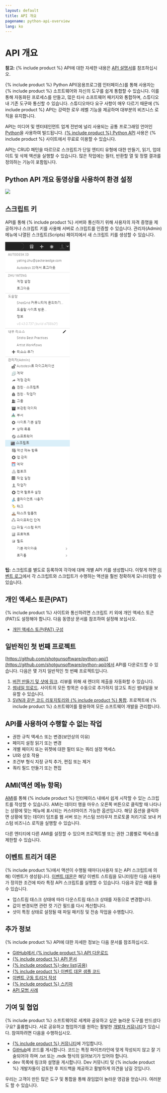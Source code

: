 ```yaml
---
layout: default
title: API 개요
pagename: python-api-overview
lang: ko
---
```


# API 개요

**참고:** {% include product %} API에 대한 자세한 내용은 [API 설명서](http://developer.shotgridsoftware.com/python-api/)를 참조하십시오.

{% include product %} Python API(응용프로그램 인터페이스)를 통해 사용자는 {% include product %} 소프트웨어와 자신의 도구를 쉽게 통합할 수 있습니다. 이를 통해 자동화된 프로세스를 만들고, 많은 타사 소프트웨어 패키지와 통합하며, 스튜디오 내 기존 도구와 통신할 수 있습니다. 스튜디오마다 요구 사항이 매우 다르기 때문에 {% include product %} API는 강력한 로우 레벨 기능을 제공하며 대부분의 비즈니스 로직을 유지합니다.

API는 미디어 및 엔터테인먼트 업계 전반에 널리 사용되는 공통 프로그래밍 언어인 [Python](https://www.python.org/)을 사용하여 빌드됩니다. [{% include product %} Python API](https://github.com/shotgunsoftware/python-api) 사용은 {% include product %} 사이트에서 무료로 이용할 수 있습니다.

API는 CRUD 패턴을 따르므로 스크립트가 단일 엔티티 유형에 대한 만들기, 읽기, 업데이트 및 삭제 액션을 실행할 수 있습니다. 많은 작업에는 필터, 반환할 열 및 정렬 결과를 정의하는 기능이 포함됩니다.

## Python API 개요 동영상을 사용하여 환경 설정

[![](http://img.youtube.com/vi/RYEBQDJiXAs/0.jpg)](https://youtu.be/RYEBQDJiXAs)

## 스크립트 키 

API를 통해 {% include product %} 서버와 통신하기 위해 사용자의 자격 증명을 제공하거나 스크립트 키를 사용해 서버로 스크립트를 인증할 수 있습니다. 관리자(Admin) 메뉴에 나열된 스크립트(Scripts) 페이지에서 새 스크립트 키를 생성할 수 있습니다.

![스크립트](./images/dv-developers-api-01-scripts-01.png)

**팁:** 스크립트를 별도로 등록하여 각각에 대해 개별 API 키를 생성합니다. 이렇게 하면 [이벤트 로그](https://help.autodesk.com/view/SGSUB/KOR/?guid=SG_Administrator_ar_data_management_ar_event_logs_html)에서 각 스크립트와 스크립트가 수행하는 액션을 훨씬 정확하게 모니터링할 수 있습니다.

## 개인 액세스 토큰(PAT)

{% include product %} 사이트와 통신하려면 스크립트 키 외에 개인 액세스 토큰(PAT)도 설정해야 합니다. 다음 동영상 문서를 참조하여 설정해 보십시오.

- [개인 액세스 토큰(PAT) 구성](https://help.autodesk.com/view/SGSUB/KOR/?guid=SG_Migration_mi_migration_mi_overview_html)

## 일반적인 첫 번째 프로젝트

[https://github.com/shotgunsoftware/python-api/](https://github.com/shotgunsoftware/python-api)에서 API를 다운로드할 수 있습니다. 다음은 몇 가지 일반적인 첫 번째 프로젝트입니다.

1.  [버전 만들기 및 샷에 링크](http://developer.shotgridsoftware.com/python-api/cookbook/examples/basic_create_version_link_shot.html). 리뷰를 위해 새 렌더의 제출을 자동화할 수 있습니다.
2.  [썸네일 업로드](http://developer.shotgridsoftware.com/python-api/cookbook/examples/basic_upload_thumbnail_version.html). 사이트의 모든 항목은 수동으로 추가하지 않고도 최신 썸네일을 보유할 수 있습니다.
3.  [SVN과 같은 코드 리포지토리와 {% include product %} 통합](http://developer.shotgridsoftware.com/python-api/cookbook/examples/svn_integration.html). 프로젝트에 {% include product %} 소프트웨어를 활용하여 모든 소프트웨어 개발을 관리합니다.

## API를 사용하여 수행할 수 없는 작업

*   권한 규칙 액세스 또는 변경(보안상의 이유)
*   페이지 설정 읽기 또는 변경
*   개별 페이지 또는 위젯에 대한 필터 또는 쿼리 설정 액세스
*   UI와 상호 작용
*   조건부 형식 지정 규칙 추가, 편집 또는 제거
*   쿼리 필드 만들기 또는 편집

## AMI(액션 메뉴 항목)

[AMI](https://developer.shotgridsoftware.com/ko/67695b40/)를 통해 {% include product %} 인터페이스 내에서 쉽게 시작할 수 있는 스크립트를 작성할 수 있습니다. AMI는 데이터 행을 마우스 오른쪽 버튼으로 클릭할 때 나타나는 상황에 맞는 메뉴에 표시되는 커스터마이즈 가능한 옵션입니다. 해당 옵션을 클릭하면 상황에 맞는 데이터 덤프를 웹 서버 또는 커스텀 브라우저 프로토콜 처리기로 보내 커스텀 비즈니스 로직을 실행할 수 있습니다.

다른 엔티티에 다른 AMI를 설정할 수 있으며 프로젝트별 또는 권한 그룹별로 액세스를 제한할 수 있습니다.

## 이벤트 트리거 데몬

{% include product %}에서 액션이 수행될 때마다(사용자 또는 API 스크립트에 의해) 이벤트가 생성됩니다. [이벤트 데몬](https://github.com/shotgunsoftware/shotgunEvents)은 해당 이벤트 스트림을 모니터링한 다음 사용자가 정의한 조건에 따라 특정 API 스크립트를 실행할 수 있습니다. 다음과 같은 예를 들 수 있습니다.

*   업스트림 태스크 상태에 따라 다운스트림 태스크 상태를 자동으로 변경합니다.
*   값이 변경되면 관련 컷 기간 필드를 다시 계산합니다.
*   샷이 특정 상태로 설정될 때 파일 패키징 및 전송 작업을 수행합니다.

## 추가 정보

{% include product %} API에 대한 자세한 정보는 다음 문서를 참조하십시오.

*   [GitHub에서 {% include product %} API 다운로드](https://github.com/shotgunsoftware/python-api/)
*   [{% include product %} API 문서](http://developer.shotgridsoftware.com/python-api/)
*   [{% include product %}-dev list(공용)](https://groups.google.com/a/shotgunsoftware.com/forum/?fromgroups#!forum/shotgun-dev)
*   [{% include product %} 이벤트 데몬 샘플 코드](https://github.com/shotgunsoftware/shotgunEvents)
*   [이벤트 구동 트리거 작성](https://developer.shotgridsoftware.com/ko/0d8a11d9/)
*   [{% include product %} 스키마](https://help.autodesk.com/view/SGSUB/KOR/?guid=SG_Administrator_ar_get_started_ar_shotgun_schema_html)
*   [API 모범 사례](https://developer.shotgridsoftware.com/ko/09b77cf4/)

## 기여 및 협업

{% include product %} 소프트웨어로 세계와 공유하고 싶은 놀라운 도구를 만드셨다구요? 훌륭합니다. 서로 공유하고 협업하기를 원하는 활발한 [개발자 커뮤니티](https://community.shotgridsoftware.com/)가 있습니다. 참여하려면 다음을 수행하십시오.

*   [{% include product %} 커뮤니티](https://community.shotgridsoftware.com/)에 가입합니다.
*   [GitHub](https://github.com/)에 코드를 게시합니다. 코드는 특정 파이프라인에 맞게 작성되지 않고 잘 기술되어야 하며 .txt 또는 .mdk 형식의 읽어보기가 있어야 합니다.
*   dev 목록에 링크와 설명을 게시합니다. Dev 커뮤니티 및 {% include product %} 개발자들이 검토한 후 피드백을 제공하고 활발하게 의견을 남길 것입니다.

우리는 고객이 만든 많은 도구 및 통합을 통해 끊임없이 놀라운 영감을 얻습니다. 여러분도 할 수 있습니다.